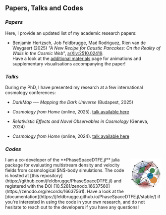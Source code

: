## Papers, Talks and Codes


### *Papers*

Here, I provide an updated list of my academic research papers:

- Benjamin Hertzsch, Job Feldbrugge, Maé Rodriguez, Rien van de Weygaert (2025) *"A New Recipe for Caustic Pancakes: On the Reality of Walls in the Cosmic Web*", [arXiv:2510.02419](https://arxiv.org/abs/2510.02419).<br>
Have a look at the [additional materials](./papers/2025_Cosmic_Walls.html) page for animations and supplementary visualisations accompanying the paper!



### *Talks*

During my PhD, I have presented my research at a few international cosmology conferences:

- *DarkMap --- Mapping the Dark Universe* (Budapest, 2025)

- *Cosmology from Home* (online, 2025). [talk available here](https://www.youtube.com/watch?v=ftzVa_m_1Z4)

- *Relativistic Effects and Novel Observables in Cosmology* (Geneva, 2024)

- *Cosmology from Home* (online, 2024). [talk available here](https://www.youtube.com/watch?v=KAQ5kRYEG6c)


### *Codes*

<div style="position: relative; min-height: 200px;">
<div style="text-align: right; display: inline-block; float: right;">
<img src="./contents/figures/fig-PhaseSpaceDTFE.jl.png" style="height: 100px; width: auto; margin-left: 20px; padding-top: 5px">
</div>
I am a co-developer of the **PhaseSpaceDTFE.jl** julia package for evaluating multistream density and velocity fields from cosmological $N$-body simulations. The code is hosted at [this repository](https://github.com/jfeldbrugge/PhaseSpaceDTFE.jl) and registered with the DOI [10.5281/zenodo.16637560](https://zenodo.org/records/16637561). Have a look at the [documentation](https://jfeldbrugge.github.io/PhaseSpaceDTFE.jl/stable/) if you're interested in using the code in your own research, and do not hesitate to reach out to the developers if you have any questions!
</div>